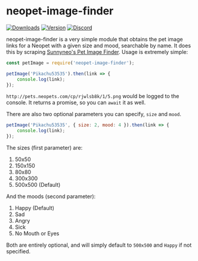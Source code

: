 # neopet-image-finder
[![Downloads](https://img.shields.io/npm/dt/neopet-image-finder.svg?maxAge=3600)](https://www.npmjs.com/package/neopet-image-finder)
[![Version](https://img.shields.io/npm/v/neopet-image-finder.svg?maxAge=3600)](https://www.npmjs.com/package/neopet-image-finder)
[![Discord](https://discordapp.com/api/guilds/309678110066999297/embed.png)](https://discord.gg/cjpVNcQ)

neopet-image-finder is a very simple module that obtains the pet image links for a Neopet with a given size and mood, searchable by name. It does this by scraping [Sunnyneo's Pet Image Finder](http://www.sunnyneo.com/petimagefinder.php). Usage is extremely simple:

```js
const petImage = require('neopet-image-finder');

petImage('Pikachu53535').then(link => {
	console.log(link);
});
```

`http://pets.neopets.com/cp/rjwlsb8k/1/5.png` would be logged to the console. It returns a promise, so you can `await` it as well.

There are also two optional parameters you can specify, `size` and `mood`.

```js
petImage('Pikachu53535', { size: 2, mood: 4 }).then(link => {
	console.log(link);
});
```

The sizes (first parameter) are:
1. 50x50
2. 150x150
3. 80x80
4. 300x300
5. 500x500 (Default)

And the moods (second parameter):
1. Happy (Default)
2. Sad
3. Angry
4. Sick
5. No Mouth or Eyes

Both are entirely optional, and will simply default to `500x500` and `Happy` if not specified.

